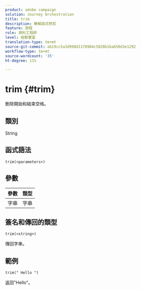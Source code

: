 ```yaml
---
product: adobe campaign
solution: Journey Orchestration
title: trim
description: 瞭解函式修剪
feature: 旅程
role: 資料工程師
level: 經驗豐富
translation-type: tm+mt
source-git-commit: ab19cc5a3d998d1178984c5028b1ba650d3e1292
workflow-type: tm+mt
source-wordcount: '35'
ht-degree: 11%

---
```



# trim {#trim}

刪除開始和結束空格。

## 類別

String

## 函式語法

`trim(<parameters>)`

## 參數

| 參數 | 類型 |
|-----------|------------------|
| 字串 | 字串 |

## 簽名和傳回的類型

`trim(<string>)`

傳回字串。

## 範例

`trim(" Hello ")`

返回&quot;Hello&quot;。
